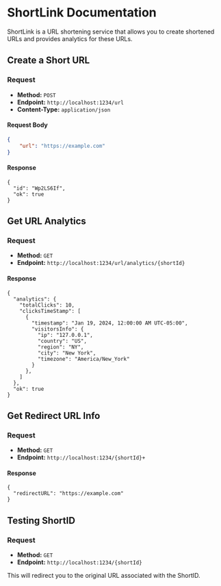 # ShortLink Documentation

ShortLink is a URL shortening service that allows you to create shortened URLs and provides analytics for these URLs.


## Create a Short URL

### Request

- **Method:** `POST`
- **Endpoint:** `http://localhost:1234/url`
- **Content-Type:** `application/json`

#### Request Body

```json
{
    "url": "https://example.com"
}
```

#### Response

```
{
  "id": "Wp2LS6If",
  "ok": true
}
```


## Get URL Analytics

### Request

- **Method:** `GET`
- **Endpoint:** `http://localhost:1234/url/analytics/{shortId}`

#### Response

```
{
  "analytics": {
    "totalClicks": 10,
    "clicksTimeStamp": [
      {
        "timestamp": "Jan 19, 2024, 12:00:00 AM UTC-05:00",
        "visitorsInfo": {
          "ip": "127.0.0.1",
          "country": "US",
          "region": "NY",
          "city": "New York",
          "timezone": "America/New_York"
        }
      },
    ]
  },
  "ok": true
}
```


## Get Redirect URL Info

### Request

- **Method:** `GET`
- **Endpoint:** `http://localhost:1234/{shortId}+`

#### Response

```
{
  "redirectURL": "https://example.com"
}
```


## Testing ShortID

### Request

- **Method:** `GET`
- **Endpoint:** `http://localhost:1234/{shortId}`

This will redirect you to the original URL associated with the ShortID.
